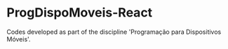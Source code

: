 # ProgDispoMoveis-React
Codes developed as part of the discipline 'Programação para Dispositivos Móveis'. 
